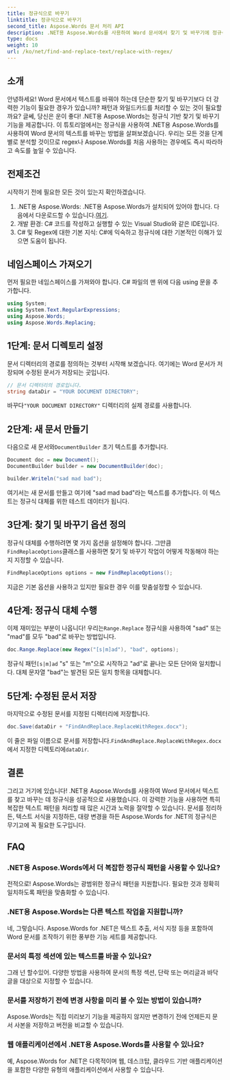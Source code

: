 ```yaml
---
title: 정규식으로 바꾸기
linktitle: 정규식으로 바꾸기
second_title: Aspose.Words 문서 처리 API
description: .NET용 Aspose.Words를 사용하여 Word 문서에서 찾기 및 바꾸기에 정규식을 사용하는 방법을 알아보세요. 텍스트 조작을 마스터하려면 자세한 단계별 가이드를 따르세요.
type: docs
weight: 10
url: /ko/net/find-and-replace-text/replace-with-regex/
---
```

## 소개

안녕하세요! Word 문서에서 텍스트를 바꿔야 하는데 단순한 찾기 및 바꾸기보다 더 강력한 기능이 필요한 경우가 있습니까? 패턴과 와일드카드를 처리할 수 있는 것이 필요할까요? 글쎄, 당신은 운이 좋다! .NET용 Aspose.Words는 정규식 기반 찾기 및 바꾸기 기능을 제공합니다. 이 튜토리얼에서는 정규식을 사용하여 .NET용 Aspose.Words를 사용하여 Word 문서의 텍스트를 바꾸는 방법을 살펴보겠습니다. 우리는 모든 것을 단계별로 분석할 것이므로 regex나 Aspose.Words를 처음 사용하는 경우에도 즉시 따라하고 속도를 높일 수 있습니다.

## 전제조건

시작하기 전에 필요한 모든 것이 있는지 확인하겠습니다.
1. .NET용 Aspose.Words: .NET용 Aspose.Words가 설치되어 있어야 합니다. 다음에서 다운로드할 수 있습니다.[여기](https://releases.aspose.com/words/net/).
2. 개발 환경: C# 코드를 작성하고 실행할 수 있는 Visual Studio와 같은 IDE입니다.
3. C# 및 Regex에 대한 기본 지식: C#에 익숙하고 정규식에 대한 기본적인 이해가 있으면 도움이 됩니다.

## 네임스페이스 가져오기

먼저 필요한 네임스페이스를 가져와야 합니다. C# 파일의 맨 위에 다음 using 문을 추가합니다.

```csharp
using System;
using System.Text.RegularExpressions;
using Aspose.Words;
using Aspose.Words.Replacing;
```

## 1단계: 문서 디렉토리 설정

문서 디렉터리의 경로를 정의하는 것부터 시작해 보겠습니다. 여기에는 Word 문서가 저장되며 수정된 문서가 저장되는 곳입니다.

```csharp
// 문서 디렉터리의 경로입니다.
string dataDir = "YOUR DOCUMENT DIRECTORY";
```

 바꾸다`"YOUR DOCUMENT DIRECTORY"` 디렉터리의 실제 경로를 사용합니다.

## 2단계: 새 문서 만들기

 다음으로 새 문서와`DocumentBuilder` 초기 텍스트를 추가합니다.

```csharp
Document doc = new Document();
DocumentBuilder builder = new DocumentBuilder(doc);

builder.Writeln("sad mad bad");
```

여기서는 새 문서를 만들고 여기에 "sad mad bad"라는 텍스트를 추가합니다. 이 텍스트는 정규식 대체를 위한 테스트 데이터가 됩니다.

## 3단계: 찾기 및 바꾸기 옵션 정의

 정규식 대체를 수행하려면 몇 가지 옵션을 설정해야 합니다. 그만큼`FindReplaceOptions`클래스를 사용하면 찾기 및 바꾸기 작업이 어떻게 작동해야 하는지 지정할 수 있습니다.

```csharp
FindReplaceOptions options = new FindReplaceOptions();
```

지금은 기본 옵션을 사용하고 있지만 필요한 경우 이를 맞춤설정할 수 있습니다.

## 4단계: 정규식 대체 수행

 이제 재미있는 부분이 나옵니다! 우리는`Range.Replace` 정규식을 사용하여 "sad" 또는 "mad"를 모두 "bad"로 바꾸는 방법입니다.

```csharp
doc.Range.Replace(new Regex("[s|m]ad"), "bad", options);
```

 정규식 패턴`[s|m]ad` "s" 또는 "m"으로 시작하고 "ad"로 끝나는 모든 단어와 일치합니다. 대체 문자열 "bad"는 발견된 모든 일치 항목을 대체합니다.

## 5단계: 수정된 문서 저장

마지막으로 수정된 문서를 지정된 디렉터리에 저장합니다.

```csharp
doc.Save(dataDir + "FindAndReplace.ReplaceWithRegex.docx");
```

 이 줄은 파일 이름으로 문서를 저장합니다.`FindAndReplace.ReplaceWithRegex.docx` 에서 지정한 디렉토리에`dataDir`.

## 결론

그리고 거기에 있습니다! .NET용 Aspose.Words를 사용하여 Word 문서에서 텍스트를 찾고 바꾸는 데 정규식을 성공적으로 사용했습니다. 이 강력한 기능을 사용하면 특히 복잡한 텍스트 패턴을 처리할 때 많은 시간과 노력을 절약할 수 있습니다. 문서를 정리하든, 텍스트 서식을 지정하든, 대량 변경을 하든 Aspose.Words for .NET의 정규식은 무기고에 꼭 필요한 도구입니다.

## FAQ

### .NET용 Aspose.Words에서 더 복잡한 정규식 패턴을 사용할 수 있나요?  
전적으로! Aspose.Words는 광범위한 정규식 패턴을 지원합니다. 필요한 것과 정확히 일치하도록 패턴을 맞춤화할 수 있습니다.

### .NET용 Aspose.Words는 다른 텍스트 작업을 지원합니까?  
네, 그렇습니다. Aspose.Words for .NET은 텍스트 추출, 서식 지정 등을 포함하여 Word 문서를 조작하기 위한 풍부한 기능 세트를 제공합니다.

### 문서의 특정 섹션에 있는 텍스트를 바꿀 수 있나요?  
그래 넌 할수있어. 다양한 방법을 사용하여 문서의 특정 섹션, 단락 또는 머리글과 바닥글을 대상으로 지정할 수 있습니다.

### 문서를 저장하기 전에 변경 사항을 미리 볼 수 있는 방법이 있습니까?  
Aspose.Words는 직접 미리보기 기능을 제공하지 않지만 변경하기 전에 언제든지 문서 사본을 저장하고 버전을 비교할 수 있습니다.

### 웹 애플리케이션에서 .NET용 Aspose.Words를 사용할 수 있나요?  
예, Aspose.Words for .NET은 다목적이며 웹, 데스크탑, 클라우드 기반 애플리케이션을 포함한 다양한 유형의 애플리케이션에서 사용할 수 있습니다.